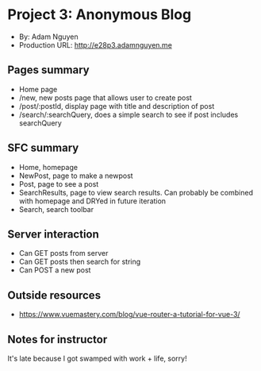 # Project 3: Anonymous Blog
+ By: Adam Nguyen
+ Production URL: <http://e28p3.adamnguyen.me>

## Pages summary
+ Home page
+ /new, new posts page that allows user to create post
+ /post/:postId, display page with title and description of post
+ /search/:searchQuery, does a simple search to see if post includes searchQuery

## SFC summary
+ Home, homepage
+ NewPost, page to make a newpost
+ Post, page to see a post
+ SearchResults, page to view search results. Can probably be combined with homepage and DRYed in future iteration
+ Search, search toolbar
  
## Server interaction
+ Can GET posts from server
+ Can GET posts then search for string
+ Can POST a new post

## Outside resources
+ https://www.vuemastery.com/blog/vue-router-a-tutorial-for-vue-3/ 

## Notes for instructor
It's late because I got swamped with work + life, sorry!